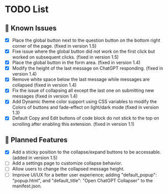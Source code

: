 # TODO List

## 🔧 Known Issues
- [x] Place the global button next to the question button on the bottom right corner of the page. (fixed in version 1.5)
- [x] Fixe issue where the global button did not work on the first click but worked on subsequent clicks. (fixed in version 1.5)
- [x] Place the global button in the form area. (fixed in version 1.4)
- [x] Modify the height of the last message on ChatGPT responding. (fixed in version 1.4)
- [x] Remove white space below the last message while messages are collapsed (fixed in version 1.4)
- [x] Fix the issue of collapsing all except the last one on submitting new messages (fixed in version 1.4)
- [x] Add Dynamic theme color support using CSS variables to modify the Colors of buttons and fade-effect on light/dark mode (fixed in version 1.3)
- [x] Default Copy and Edit buttons of code block do not stick to the top on scrolling after enabling this extension. (fixed in version 1.1)

## 🚀 Planned Features
- [x] Add a sticky position to the collapse/expand buttons to be accessable. (added in version 1.5)
- [ ] Add a settings page to customize collapse behavior.
- [ ] Allow users to change the collapsed message height.
- [ ] Improve UI/UX for a better user experience; adding "default_popup": "popup.html", and  "default_title": "Open ChatGPT Collapser" to the manifest.json.
